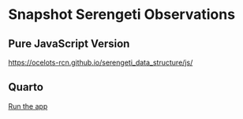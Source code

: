 # Snapshot Serengeti Observations

## Pure JavaScript Version
https://ocelots-rcn.github.io/serengeti_data_structure/js/

## Quarto
[Run the app](https://ocelots-rcn.github.io/serengeti_data_structure/quarto)
